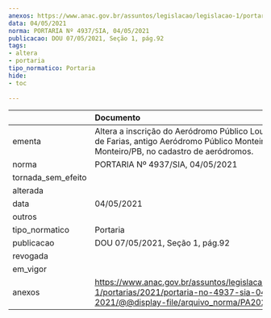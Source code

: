 ```yaml
---
anexos: https://www.anac.gov.br/assuntos/legislacao/legislacao-1/portarias/2021/portaria-no-4937-sia-04-05-2021/@@display-file/arquivo_norma/PA2021-4937.pdf
data: 04/05/2021
norma: PORTARIA Nº 4937/SIA, 04/05/2021
publicacao: DOU 07/05/2021, Seção 1, pág.92
tags:
- altera
- portaria
tipo_normatico: Portaria
hide: 
- toc 
 
---
```


|                    | Documento                                                                                                                                            |
|:-------------------|:-----------------------------------------------------------------------------------------------------------------------------------------------------|
| ementa             | Altera a inscrição do Aeródromo Público Lourival Nunes de Farias, antigo Aeródromo Público Monteiro, em Monteiro/PB, no cadastro de aeródromos.      |
| norma              | PORTARIA Nº 4937/SIA, 04/05/2021                                                                                                                     |
| tornada_sem_efeito |                                                                                                                                                      |
| alterada           |                                                                                                                                                      |
| data               | 04/05/2021                                                                                                                                           |
| outros             |                                                                                                                                                      |
| tipo_normatico     | Portaria                                                                                                                                             |
| publicacao         | DOU 07/05/2021, Seção 1, pág.92                                                                                                                      |
| revogada           |                                                                                                                                                      |
| em_vigor           |                                                                                                                                                      |
| anexos             | https://www.anac.gov.br/assuntos/legislacao/legislacao-1/portarias/2021/portaria-no-4937-sia-04-05-2021/@@display-file/arquivo_norma/PA2021-4937.pdf |